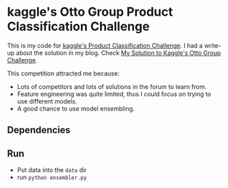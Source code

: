 # kaggle's Otto Group Product Classification Challenge

This is my code for [kaggle's Product Classification Challenge][1]. I had a write-up about the solution in my blog. Check [My Solution to Kaggle's Otto Group Challenge][2].

This competition attracted me because:

* Lots of competitors and lots of solutions in the forum to learn from.
* Feature engineering was quite limited, thus I could focus on trying to use different models.
* A good chance to use model ensembling.

## Dependencies



## Run

* Put data into the `data` dir
* run `python ensembler.py`

[1]: https://www.kaggle.com/c/otto-group-product-classification-challenge
[2]: http://jianghao.org/blog/20150803/otto-challenge.html